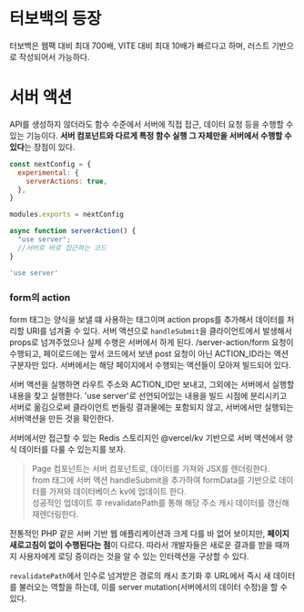 # 터보백의 등장

터보백은 웹팩 대비 최대 700배, VITE 대비 최대 10배가 빠르다고 하며, 러스트 기반으로 작성되어서 가능하다.

# 서버 액션

API를 생성하지 않더라도 함수 수준에서 서버에 직접 접근, 데이터 요청 등을 수행할 수 있는 기능이다.
**서버 컴포넌트와 다르게 특정 함수 실행 그 자체만을 서버에서 수행할 수 있다**는 장점이 있다.

```javascript
const nextConfig = {
  experimental: {
    serverActions: true,
  },
}

modules.exports = nextConfig
```

```javascript
async function serverAction() {
  "use server";
  //서버로 바로 접근하는 코드
}

'use server'
```

### form의 action

form 태그는 양식을 보낼 떄 사용하는 태그이며 action props를 추가해서 데이터를 처리할 URI를 넘겨줄 수 있다.
서버 액션으로 `handleSubmit`을 클라이언트에서 발생해서 props로 넘겨주었으나 실제 수행은 서버에서 하게 된다.
/server-action/form 요청이 수행되고, 페이로드에는 앞서 코드에서 보낸 post 요청이 아닌 ACTION_ID라는 액션 구분자만 있다. 서버에서는 해당 페이지에서 수행되는 액션들이 모아져 빌드되어 있다.

서버 액션을 실행하면 라우트 주소와 ACTION_ID만 보내고, 그외에는 서버에서 실행할 내용을 찾고 실행한다.
'use server'로 선언되어있는 내용을 빌드 시점에 분리시키고 서버로 옮김으로써 클라이언트 번들링 결과물에는 포함되지 않고, 서버에서만 실행되는 서버액션을 만든 것을 확인한다.

서버에서만 접근할 수 있는 Redis 스토리지인 @vercel/kv 기반으로 서버 액션에서 양식 데이터를 다룰 수 있는지를 보자.
> Page 컴포넌트는 서버 컴포넌트로, 데이터를 가져와 JSX를 렌더링한다. <br>
> from 태그에 서버 액션 handleSubmit을 추가하여 formData를 기반으로 데이터를 가져와 데이터베이스 kv에 업데이트 한다. <br>
> 성공적인 업데이트 후 revalidatePath를 통해 해당 주소 캐시 데이터를 갱신해 재렌더링한다.

전통적인 PHP 같은 서버 기반 웹 애플리케이션과 크게 다를 바 없어 보이지만, **페이지 새로고침이 없이 수행된다는 점**이 다르다.
따라서 개발자들은 새로운 결과를 받을 때까지 사용자에게 로딩 중이라는 것을 알 수 있는 인터렉션을 구상할 수 있다.

`revalidatePath`에서 인수로 넘겨받은 경로의 캐시 초기화 후 URL에서 즉시 새 데이터를 불러오는 역할을 하는데, 이를 server mutation(서버에서의 데이터 수정)을 할 수 있다.
